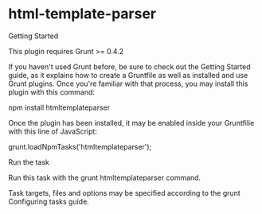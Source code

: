 # html-template-parser

Getting Started

This plugin requires Grunt >= 0.4.2

If you haven't used Grunt before, be sure to check out the Getting Started guide, as it explains how to create a Gruntfile as well as installed and use Grunt plugins. Once you're familiar with that process, you may install this plugin with this command:

npm install htmltemplateparser

Once the plugin has been installed, it may be enabled inside your Gruntfilie with this line of JavaScript:

grunt.loadNpmTasks('htmltemplateparser');


Run the task


Run this task with the grunt htmltemplateparser command.

Task targets, files and options may be specified according to the grunt Configuring tasks guide.

